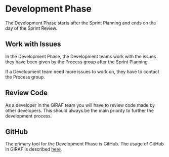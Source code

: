 # Development Phase

The Development Phase starts after the Sprint Planning and ends on the day
of the Sprint Review.

## Work with Issues

In the Development Phase, the Development teams work with the issues they have
been given by the Process group after the Sprint Planning. 

If a Development team need more issues to work on, they have to contact the Process
group.

## Review Code

As a developer in the GIRAF team you will have to review code made by other
developers. This should always be the main priority to further the development
process.  

## GitHub

The primary tool for the Development Phase is GitHub. The usage of GitHub in
GIRAF is described [here](../../../Development/GitHub/using_github.md).

